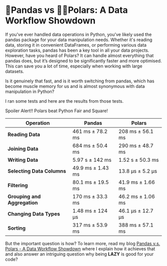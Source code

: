 # 🐼Pandas vs 🐻‍❄️Polars: A Data Workflow Showdown

If you've ever handled data operations in Python, you’ve likely used the pandas package for your data manipulation needs. Whether it's reading data, storing it in convenient DataFrames, or performing various data exploration tasks, pandas has been a key tool in all your data projects. However, have you heard of Polars? It can handle almost everything that pandas does, but it’s designed to be significantly faster and more optimised. This can save you a lot of time, especially when working with large datasets.

Is it genuinely that fast, and is it worth switching from pandas, which has become muscle memory for us and is almost synonymous with data manipulation in Python?

I ran some tests and here are the results from those tests.

Spoiler Alert!! Polars beat Python Fair and Square!


| Operation                | Pandas                      | Polars                      |
|--------------------------|------------------------------|-----------------------------|
| **Reading Data**         | 461 ms ± 78.2 ms             | 208 ms ± 56.1 ms            |
| **Joining Data**         | 684 ms ± 50.4 ms             | 290 ms ± 48.7 ms            |
| **Writing Data**         | 5.97 s ± 142 ms              | 1.52 s ± 50.3 ms            |
| **Selecting Data Columns**| 49.9 ms ± 1.43 ms           | 13.8 µs ± 5.2 µs            |
| **Filtering**            | 80.1 ms ± 19.5 ms            | 41.9 ms ± 1.66 ms           |
| **Grouping and Aggregation** | 170 ms ± 33.3 ms         | 46.2 ms ± 1.06 ms           |
| **Changing Data Types**  | 1.48 ms ± 124 µs             | 46.1 µs ± 12.7 µs           |
| **Sorting**              | 317 ms ± 53.9 ms             | 388 ms ± 57.1 ms            |


But the important question is how? To learn more, read my blog [Pandas v.s. Polars - A Data Workflow Showdown](https://sakhujayashofficia.wixsite.com/yashsakhuja/post/pandas-v-s-polars-a-data-workflow-showdown) where I explain how it achieves that and also answer an intriguing question why being **LAZY** is good for your code?

